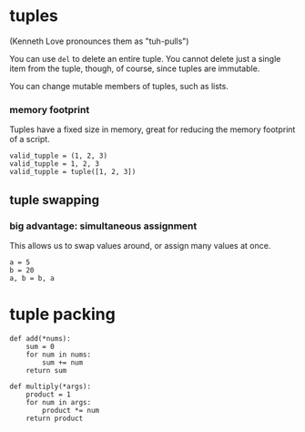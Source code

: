 # tuples

(Kenneth Love pronounces them as "tuh-pulls")

You can use `del` to delete an entire tuple.
You cannot delete just a single item from the tuple, though, of course, since tuples are immutable.

You can change mutable members of tuples, such as lists.

### memory footprint

Tuples have a fixed size in memory, great for reducing the memory footprint of a script.

```Py
valid_tupple = (1, 2, 3)
valid_tupple = 1, 2, 3
valid_tupple = tuple([1, 2, 3])
```

## tuple swapping

### big advantage: simultaneous assignment

This allows us to swap values around, or assign many values at once.

```Py
a = 5
b = 20
a, b = b, a
```

# tuple packing

```Py
def add(*nums):
    sum = 0
    for num in nums:
        sum += num
    return sum

def multiply(*args):
    product = 1
    for num in args:
        product *= num
    return product
```
